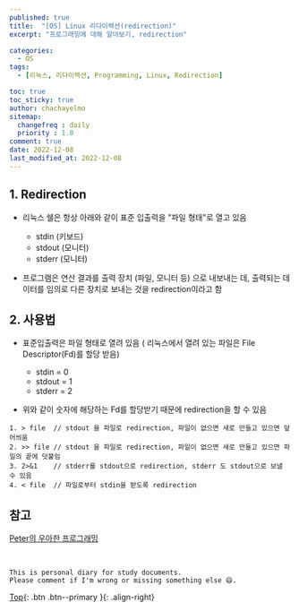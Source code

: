 ```yaml
---
published: true
title:  "[OS] Linux 리다이렉션(redirection)"
excerpt: "프로그래밍에 대해 알아보기, redirection"

categories:
  - OS
tags:
  - [리눅스, 리다이렉션, Programming, Linux, Redirection]

toc: true
toc_sticky: true
author: chachayelmo
sitemap:
  changefreq : daily
  priority : 1.0
comment: true
date: 2022-12-08
last_modified_at: 2022-12-08
---
```


## 1. Redirection
- 리눅스 쉘은 항상 아래와 같이 표준 입출력을 "파일 형태"로 열고 있음
  - stdin  (키보드)
  - stdout (모니터)
  - stderr (모니터)

- 프로그램은 연산 결과를 출력 장치 (파일, 모니터 등) 으로 내보내는 데, 출력되는 데이터를 임의로 다른 장치로 보내는 것을 redirection이라고 함

## 2. 사용법
- 표준입출력은 파일 형태로 열려 있음 ( 리눅스에서 열려 있는 파일은 File Descriptor(Fd)를 할당 받음)
  - stdin   = 0
  - stdout  = 1
  - stderr  = 2

- 위와 같이 숫자에 해당하는 Fd를 할당받기 때문에 redirection을 할 수 있음

```
1. > file  // stdout 을 파일로 redirection, 파일이 없으면 새로 만들고 있으면 덮어씌움
2. >> file // stdout 을 파일로 redirection, 파일이 없으면 새로 만들고 있으면 파일의 끝에 덧붙임
3. 2>&1    // stderr를 stdout으로 redirection, stderr 도 stdout으로 보낼 수 있음
4. < file  // 파일로부터 stdin을 받도록 redirection
```

## 참고
[Peter의 우아한 프로그래밍](https://gracefulprograming.tistory.com/100)

<br>

    This is personal diary for study documents.
    Please comment if I'm wrong or missing something else 😄. 

[Top](#){: .btn .btn--primary }{: .align-right}